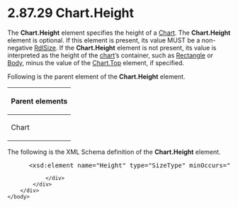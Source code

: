 <html dir="LTR" xmlns:mshelp="http://msdn.microsoft.com/mshelp" xmlns:ddue="http://ddue.schemas.microsoft.com/authoring/2003/5" xmlns:xlink="http://www.w3.org/1999/xlink" xmlns:tool="http://www.microsoft.com/tooltip">
    <head>
        <meta http-equiv="Content-Type" content="text/html; CHARSET=utf-8"></meta>
        <meta name="save" content="history"></meta>
        <title>2.87.29 Chart.Height</title>
        <xml>
            <mshelp:toctitle title="2.87.29 Chart.Height"></mshelp:toctitle>
            <mshelp:rltitle title="[MS-RDL]: Chart.Height"></mshelp:rltitle>
            <mshelp:keyword index="A" term="0dbc1969-3ef4-458a-8b3d-654cd21c315b"></mshelp:keyword>
            <mshelp:attr name="DCSext.ContentType" value="open specification"></mshelp:attr>
            <mshelp:attr name="AssetID" value="0dbc1969-3ef4-458a-8b3d-654cd21c315b"></mshelp:attr>
            <mshelp:attr name="TopicType" value="kbRef"></mshelp:attr>
            <mshelp:attr name="DCSext.Title" value="[MS-RDL]: Chart.Height" />
        </xml>
    </head>
    <body>
        <div id="header">
            <h1 class="heading">2.87.29 Chart.Height</h1>
        </div>
        <div id="mainSection">
            <div id="mainBody">
                <div id="allHistory" class="saveHistory"></div>
                <div id="sectionSection0" class="section" name="collapseableSection">
                    

<p>The <b>Chart.Height</b> element specifies the height of a <a href="b0ab5524-7eb2-47a7-a4d3-230f5c8c5526.html">Chart</a>. The <b>Chart.Height</b>
element is optional. If this element is present, its value MUST be a
non-negative <a href="b40c092e-4fe5-4f7b-a0bf-c98df1361c90.html">RdlSize</a>.
If the <b>Chart.Height</b> element is not present, its value is interpreted as
the height of the <a href="b2482b3f-74ab-4ca8-a9e5-c07955011743.html#gt_8e07039d-d1d3-4336-a478-f35e8cacc26c">chart</a>’s
container, such as <a href="e36a41ea-aeaf-45cc-969e-8ab1e380882c.html">Rectangle</a>
or <a href="6bf4e125-fdfd-4d04-88aa-c4395ba8a252.html">Body</a>, minus the
value of the <a href="9320e82b-900d-4ec2-a645-f37b1d16036b.html">Chart.Top</a>
element, if specified.</p>

<p>Following is the parent element of the <b>Chart.Height</b>
element.</p>

<table>
 <thead>
  <tr>
   <th>
   <p>Parent elements</p>
   </th>
  </tr>
 </thead>
 <tr>
  <td>
  <p>Chart</p>
  </td>
 </tr>
</table>

<p>The following is the XML Schema definition of the <b>Chart.Height</b>
element.</p>

<dl>
<dd>
<div><pre> &lt;xsd:element name=&quot;Height&quot; type=&quot;SizeType&quot; minOccurs=&quot;0&quot; /&gt;
</pre></div>
</dd></dl>


                </div>
            </div>
        </div>
    </body>
</html>